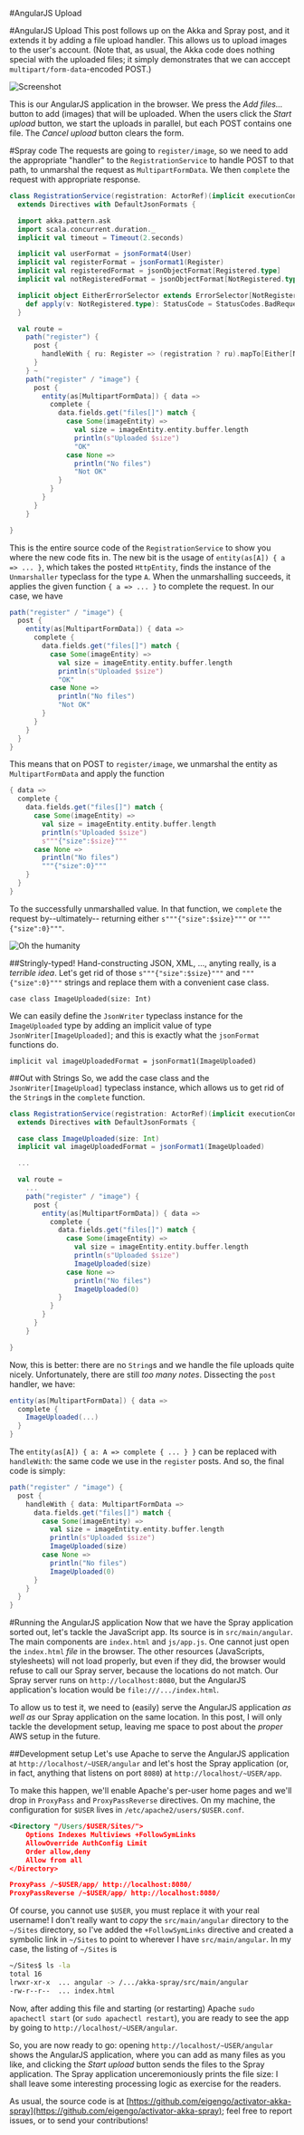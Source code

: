 #AngularJS Upload

#AngularJS Upload
This post follows up on the Akka and Spray post, and it extends it by adding a file upload handler. This
allows us to upload images to the user's account. (Note that, as usual, the Akka code does nothing special
with the uploaded files; it simply demonstrates that we can acccept ``multipart/form-data``-encoded POST.)

![Screenshot](/upload.png)

This is our AngularJS application in the browser. We press the _Add files..._ button to add (images) that
will be uploaded. When the users click the _Start upload_ button, we start the uploads in parallel,
but each POST contains one file. The _Cancel upload_ button clears the form.

#Spray code
The requests are going to ``register/image``, so we need to add the appropriate "handler" to the ``RegistrationService``
to handle POST to that path, to unmarshal the request as ``MultipartFormData``. We then ``complete`` the request with
appropriate response.

```scala
class RegistrationService(registration: ActorRef)(implicit executionContext: ExecutionContext)
  extends Directives with DefaultJsonFormats {

  import akka.pattern.ask
  import scala.concurrent.duration._
  implicit val timeout = Timeout(2.seconds)

  implicit val userFormat = jsonFormat4(User)
  implicit val registerFormat = jsonFormat1(Register)
  implicit val registeredFormat = jsonObjectFormat[Registered.type]
  implicit val notRegisteredFormat = jsonObjectFormat[NotRegistered.type]

  implicit object EitherErrorSelector extends ErrorSelector[NotRegistered.type] {
    def apply(v: NotRegistered.type): StatusCode = StatusCodes.BadRequest
  }

  val route =
    path("register") {
      post {
        handleWith { ru: Register => (registration ? ru).mapTo[Either[NotRegistered.type, Registered.type]] }
      }
    } ~
    path("register" / "image") {
      post {
        entity(as[MultipartFormData]) { data =>
          complete {
            data.fields.get("files[]") match {
              case Some(imageEntity) =>
                val size = imageEntity.entity.buffer.length
                println(s"Uploaded $size")
                "OK"
              case None =>
                println("No files")
                "Not OK"
            }
          }
        }
      }
    }

}
```

This is the entire source code of the ``RegistrationService`` to show you where the new code fits in.
The new bit is the usage of ``entity(as[A]) { a => ... }``, which takes the posted ``HttpEntity``,
finds the instance of the ``Unmarshaller`` typeclass for the type ``A``. When the unmarshalling succeeds,
it applies the given function ``{ a => ... }`` to complete the request. In our case, we have

```scala
path("register" / "image") {
  post {
    entity(as[MultipartFormData]) { data =>
      complete {
        data.fields.get("files[]") match {
          case Some(imageEntity) =>
            val size = imageEntity.entity.buffer.length
            println(s"Uploaded $size")
            "OK"
          case None =>
            println("No files")
            "Not OK"
        }
      }
    }
  }
}
```

This means that on POST to ``register/image``, we unmarshal the entity as ``MultipartFormData``
and apply the function

```scala
{ data =>
  complete {
    data.fields.get("files[]") match {
      case Some(imageEntity) =>
        val size = imageEntity.entity.buffer.length
        println(s"Uploaded $size")
        s"""{"size":$size}"""
      case None =>
        println("No files")
        """{"size":0}"""
    }
  }
}
```

To the successfully unmarshalled value. In that function, we ``complete`` the request by--ultimately--
returning either ``s"""{"size":$size}"""`` or ``"""{"size":0}"""``.

![Oh the humanity](/hindenburg.png)

##Stringly-typed!
Hand-constructing JSON, XML, ..., anyting really, is a _terrible idea_. Let's get rid of those
``s"""{"size":$size}"""`` and ``"""{"size":0}"""`` strings and replace them with a convenient
case class.

```
case class ImageUploaded(size: Int)
```

We can easily define the ``JsonWriter`` typeclass instance for the ``ImageUploaded`` type by adding
an implicit value of type ``JsonWriter[ImageUploaded]``; and this is exactly what the ``jsonFormat``
functions do.

```
implicit val imageUploadedFormat = jsonFormat1(ImageUploaded)
```

##Out with Strings
So, we add the case class and the ``JsonWriter[ImageUpload]`` typeclass instance, which allows us to
get rid of the ``String``s in the ``complete`` function.

```scala
class RegistrationService(registration: ActorRef)(implicit executionContext: ExecutionContext)
  extends Directives with DefaultJsonFormats {

  case class ImageUploaded(size: Int)
  implicit val imageUploadedFormat = jsonFormat1(ImageUploaded)

  ...

  val route =
    ...
    path("register" / "image") {
      post {
        entity(as[MultipartFormData]) { data =>
          complete {
            data.fields.get("files[]") match {
              case Some(imageEntity) =>
                val size = imageEntity.entity.buffer.length
                println(s"Uploaded $size")
                ImageUploaded(size)
              case None =>
                println("No files")
                ImageUploaded(0)
            }
          }
        }
      }
    }

}
```

Now, this is better: there are no ``String``s and we handle the file uploads quite nicely. Unfortunately,
there are still _too many notes_. Dissecting the ``post`` handler, we have:

```scala
entity(as[MultipartFormData]) { data =>
  complete {
    ImageUploaded(...)
  }
}
```

The ``entity(as[A]) { a: A => complete { ... } }`` can be replaced with ``handleWith``: the same code
we use in the ``register`` posts. And so, the final code is simply:


```scala
path("register" / "image") {
  post {
    handleWith { data: MultipartFormData =>
      data.fields.get("files[]") match {
        case Some(imageEntity) =>
          val size = imageEntity.entity.buffer.length
          println(s"Uploaded $size")
          ImageUploaded(size)
        case None =>
          println("No files")
          ImageUploaded(0)
      }
    }
  }
}
```

#Running the AngularJS application
Now that we have the Spray application sorted out, let's tackle the JavaScript app. Its source is in
``src/main/angular``. The main components are ``index.html`` and ``js/app.js``. One cannot just open
the ``index.html`` _file_ in the browser. The other resources (JavaScripts, stylesheets) will not load
properly, but even if they did, the browser would refuse to call our Spray server, because the locations
do not match. Our Spray server runs on ``http://localhost:8080``, but the AngularJS application's
location would be ``file:///.../index.html``.

To allow us to test it, we need to (easily) serve the AngularJS application _as well as_ our Spray
application on the same location. In this post, I will only tackle the development setup, leaving me
space to post about the _proper_ AWS setup in the future.

##Development setup
Let's use Apache to serve the AngularJS application at ``http://localhost/~USER/angular`` and let's
host the Spray application (or, in fact, anything that listens on port ``8080``) at ``http://localhost/~USER/app``.

To make this happen, we'll enable Apache's per-user home pages and we'll drop in ``ProxyPass`` and
``ProxyPassReverse`` directives. On my machine, the configuration for ``$USER`` lives
in ``/etc/apache2/users/$USER.conf``.

```xml
<Directory "/Users/$USER/Sites/">
	Options Indexes Multiviews +FollowSymLinks
	AllowOverride AuthConfig Limit
	Order allow,deny
	Allow from all
</Directory>

ProxyPass /~$USER/app/ http://localhost:8080/
ProxyPassReverse /~$USER/app/ http://localhost:8080/
```

Of course, you cannot use ``$USER``, you must replace it with your real username! I don't really want
to _copy_ the ``src/main/angular`` directory to the ``~/Sites`` directory, so I've added the
``+FollowSymLinks`` directive and created a symbolic link in ``~/Sites`` to point to wherever I have
``src/main/angular``. In my case, the listing of ``~/Sites`` is

```bash
~/Sites$ ls -la
total 16
lrwxr-xr-x  ... angular -> /.../akka-spray/src/main/angular
-rw-r--r--  ... index.html
```

Now, after adding this file and starting (or restarting) Apache ``sudo apachectl start`` (or ``sudo apachectl restart``),
you are ready to see the app by going to ``http://localhost/~USER/angular``.

So, you are now ready to go: opening ``http://localhost/~USER/angular`` shows the AngularJS application,
where you can add as many files as you like, and clicking the _Start upload_ button sends the files to the
Spray application. The Spray application unceremoniously prints the file size: I shall leave some interesting processing
logic as exercise for the readers.

As usual, the source code is at [https://github.com/eigengo/activator-akka-spray](https://github.com/eigengo/activator-akka-spray);
feel free to report issues, or to send your contributions!